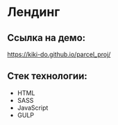 # Лендинг


 ## Ссылка на демо: 
https://kiki-do.github.io/parcel_proj/

 ## Стек технологии: 
 - HTML 
 - SASS 
 - JavaScript
 - GULP
